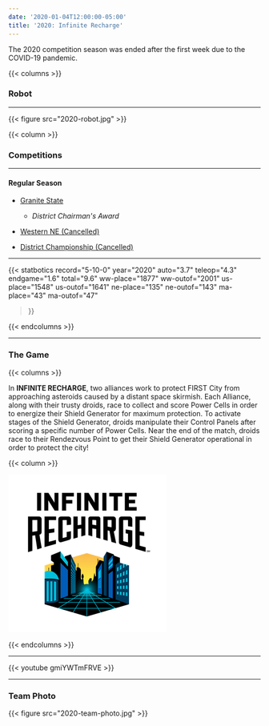```yaml
---
date: '2020-01-04T12:00:00-05:00'
title: '2020: Infinite Recharge'
---
```


The 2020 competition season was ended after the first week due to the COVID-19 pandemic.

{{< columns >}}

### Robot

---

{{< figure src="2020-robot.jpg" >}}

{{< column >}}

### Competitions

---

#### Regular Season

* [Granite State](https://www.thebluealliance.com/event/2020nhgrs)
  * _District Chairman's Award_
* [Western NE (Cancelled)](https://www.thebluealliance.com/event/2020mawne)

* [District Championship (Cancelled)](https://www.thebluealliance.com/event/2020necmp)

---

{{< statbotics
    record="5-10-0" year="2020"
    auto="3.7" teleop="4.3" endgame="1.6" total="9.6"
    ww-place="1877" ww-outof="2001"
    us-place="1548" us-outof="1641"
    ne-place="135"  ne-outof="143"
    ma-place="43"  ma-outof="47"
>}}

{{< endcolumns >}}

---

### The Game

{{< columns >}}

In **INFINITE RECHARGE**, two alliances work to protect FIRST City from approaching asteroids caused by a distant space skirmish. Each Alliance, along with their trusty droids, race to collect and score Power Cells in order to energize their Shield Generator for maximum protection. To activate stages of the Shield Generator, droids manipulate their Control Panels after scoring a specific number of Power Cells. Near the end of the match, droids race to their Rendezvous Point to get their Shield Generator operational in order to protect the city!

{{< column >}}

[![Infinite Recharge Logo](infinite-recharge-frc-logo.png)](https://en.wikipedia.org/wiki/Infinite_Recharge)

{{< endcolumns >}}

---

{{< youtube gmiYWTmFRVE >}}


---

### Team Photo
{{< figure src="2020-team-photo.jpg" >}}
